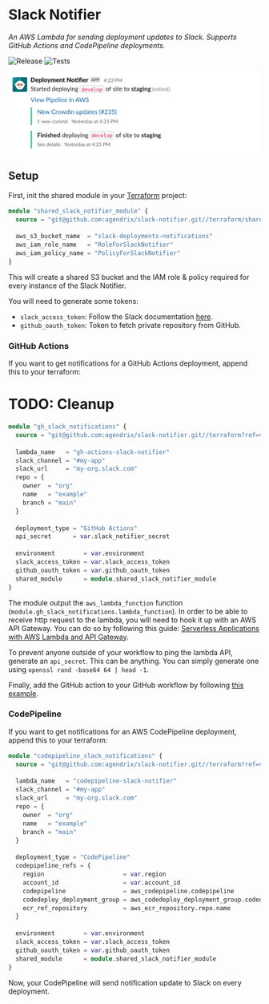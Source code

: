 # Slack Notifier

_An AWS Lambda for sending deployment updates to Slack._
_Supports GitHub Actions and CodePipeline deployments._

![Release](https://github.com/agendrix/slack-notifier/workflows/Release/badge.svg) ![Tests](https://github.com/agendrix/slack-notifier/workflows/Tests/badge.svg?branch=main)

<img alt="Example" src="./example.png" width="700" />

## Setup

First, init the shared module in your [Terraform](https://www.terraform.io/) project:

```terraform
module "shared_slack_notifier_module" {
  source = "git@github.com:agendrix/slack-notifier.git//terraform/shared?ref=main"

  aws_s3_bucket_name  = "slack-deployments-notifications"
  aws_iam_role_name   = "RoleForSlackNotifier"
  aws_iam_policy_name = "PolicyForSlackNotifier"
}
```

This will create a shared S3 bucket and the IAM role & policy required for every instance of the Slack Notifier.

You will need to generate some tokens:

- `slack_access_token`: Follow the Slack documentation [here](https://api.slack.com/authentication/token-types).
- `github_oauth_token`: Token to fetch private repository from GitHub.

### GitHub Actions

If you want to get notifications for a GitHub Actions deployment, append this to your terraform:

# TODO: Cleanup

```terraform
module "gh_slack_notifications" {
  source = "git@github.com:agendrix/slack-notifier.git//terraform?ref=v1.0.0"

  lambda_name   = "gh-actions-slack-notifier"
  slack_channel = "#my-app"
  slack_url     = "my-org.slack.com"
  repo = {
    owner  = "org"
    name   = "example"
    branch = "main"
  }

  deployment_type = "GitHub Actions"
  api_secret      = var.slack_notifier_secret

  environment        = var.environment
  slack_access_token = var.slack_access_token
  github_oauth_token = var.github_oauth_token
  shared_module      = module.shared_slack_notifier_module
}
```

The module output the `aws_lambda_function` function (`module.gh_slack_notifications.lambda_function`).
In order to be able to receive http request to the lambda, you will need to hook it up with an AWS API Gateway.
You can do so by following this guide: [Serverless Applications with AWS Lambda and API Gateway](https://learn.hashicorp.com/tutorials/terraform/lambda-api-gateway).

To prevent anyone outside of your workflow to ping the lambda API, generate an `api_secret`.
This can be anything. You can simply generate one using `openssl rand -base64 64 | head -1`.

Finally, add the GitHub action to your GitHub workflow by following [this example](./ping-slack/README.md).

### CodePipeline

If you want to get notifications for an AWS CodePipeline deployment, append this to your terraform:

```terraform
module "codepipeline_slack_notifications" {
  source = "git@github.com:agendrix/slack-notifier.git//terraform?ref=v1.0.0"

  lambda_name   = "codepipeline-slack-notifier"
  slack_channel = "#my-app"
  slack_url     = "my-org.slack.com"
  repo = {
    owner  = "org"
    name   = "example"
    branch = "main"
  }

  deployment_type = "CodePipeline"
  codepipeline_refs = {
    region                      = var.region
    account_id                  = var.account_id
    codepipeline                = aws_codepipeline.codepipeline
    codedeploy_deployment_group = aws_codedeploy_deployment_group.codedeploy_deployment_group
    ecr_ref_repository          = aws_ecr_repository.repo.name
  }

  environment        = var.environment
  slack_access_token = var.slack_access_token
  github_oauth_token = var.github_oauth_token
  shared_module      = module.shared_slack_notifier_module
}
```

Now, your CodePipeline will send notification update to Slack on every deployment.
